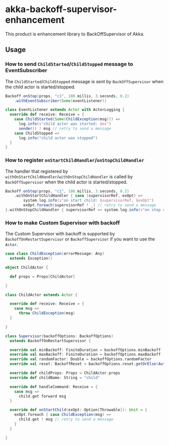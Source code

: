 # akka-backoff-supervisor-enhancement

This product is enhancement library to BackOffSupervisor of Akka.


## Usage

### How to send `ChildStarted`/`ChildStopped` message to EventSubscriber

The `ChildStarted`/`ChildStopped` message is sent by `BackOffSupervisor` when the child actor is started/stopped.

```scala
Backoff.onStop(props, "c1", 100.millis, 3.seconds, 0.2)
    .withEventSubscriber(Some(eventListener))
```

```scala
class EventListener extends Actor with ActorLogging {
  override def receive: Receive = {
    case ChildStarted(Some(ChildException(msg))) =>
      log.info(s"child actor was started: $ex")
      sender() ! msg // retry to send a message
    case ChildStopped =>
      log.info("child actor was stopped")
  }
}
```

### How to register `onStartChildHandler`/`onStopChildHandler`

The handler that registered by `withOnStartChildHandler`/`withOnStopChildHandler` is called by `BackOffSupervisor` when the child actor is started/stopped.


```scala
Backoff.onStop(props, "c1", 100.millis, 3.seconds, 0.2)
    .withOnStartChildHandler { case (supervisorRef, exOpt) =>
        system.log.info(s"on start child: $supervisorRef, $exOpt")
        exOpt.foreach(supervisorRef ! _) // retry to send a message
}.withOnStopChildHandler { supervisorRef => system.log.info(s"on stop child: $supervisorRef") }
```

### How to make Custom Supervisor with backoff

The Custom Supervisor with backoff is supported by `BackoffOnRestartSupervisor` or `BackoffSupervisor` if you want to use the `Actor`.

```scala
case class ChildException(errorMessage: Any)
  extends Exception()

object ChildActor {

  def props = Props[ChildActor]

}

class ChildActor extends Actor {

  override def receive: Receive = {
    case msg =>
      throw ChildException(msg)
  }

}

class Supervisor(backoffOptions: BackoffOptions)
  extends BackoffOnRestartSupervisor {

  override val minBackoff: FiniteDuration = backoffOptions.minBackoff
  override val maxBackoff: FiniteDuration = backoffOptions.maxBackoff
  override val randomFactor: Double = backoffOptions.randomFactor
  override val reset: BackoffReset = backoffOptions.reset.getOrElse(AutoReset(minBackoff))

  override def childProps: Props = ChildActor.props
  override def childName: String = "child"

  override def handleCommand: Receive = {
    case msg =>
      child.get forward msg
  }

  override def onStartChild(exOpt: Option[Throwable]): Unit = {
    exOpt.foreach { case ChildException(msg) =>
      child.get ! msg // retry to send a message
    }
  }

}
```